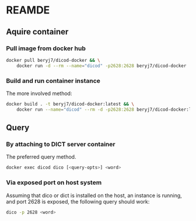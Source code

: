 # REAMDE

## Aquire container

### Pull image from docker hub
```bash
docker pull beryj7/dicod-docker && \
    docker run -d --rm --name="dicod" -p2628:2628 beryj7/dicod-docker
```

### Build and run container instance
The more involved method: 
```bash
docker build . -t beryj7/dicod-docker:latest && \
    docker run --name="dicod" --rm -d -p2628:2628 beryj7/dicod-docker:latest 
```

## Query

### By attaching to DICT server container
The preferred query method.
```bash
docker exec dicod dico [<query-opts>] <word>
```

### Via exposed port on host system
Assuming that dico or dict is installed on the host, an instance is running,
and port 2628 is exposed, the following query should work:
```bash
dico -p 2628 <word>
```

[dico package]: ftp://download.gnu.org.ua/pub/release/dico/dico-2.4.tar.gz
